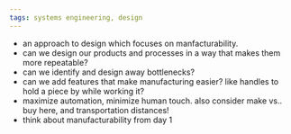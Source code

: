 ```yaml
---
tags: systems engineering, design
---
```


- an approach to design which focuses on manfacturability.
- can we design our products and processes in a way that makes them more repeatable?
- can we identify and design away bottlenecks?
- can we add features that make manufacturing easier? like handles to hold a piece by while working it?
- maximize automation, minimize human touch. also consider make vs.. buy here, and transportation distances!
- think about manufacturability from day 1